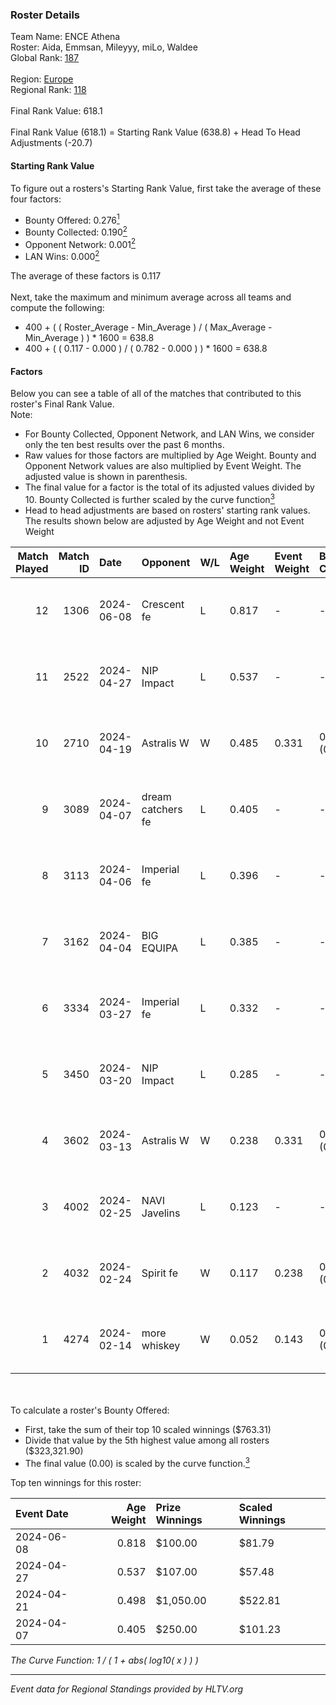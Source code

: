 ### Roster Details<br />
Team Name: ENCE Athena<br />
Roster: Aida, Emmsan, Mileyyy, miLo, Waldee<br />
Global Rank: [187](../standings_global.md)<br />
<br />
Region: [Europe]( ../standings_europe.md)<br />
Regional Rank: [118]( ../standings_europe.md)<br />
<br />
Final Rank Value:  618.1<br />
<br />
Final Rank Value (618.1) = Starting Rank Value (638.8) + Head To Head Adjustments (-20.7)<br />

#### Starting Rank Value<br />
To figure out a rosters's Starting Rank Value, first take the average of these four factors:<br />
- Bounty Offered: 0.276[<sup>1</sup>](#table2)
- Bounty Collected: 0.190[<sup>2</sup>](#table1)
- Opponent Network: 0.001[<sup>2</sup>](#table1)
- LAN Wins: 0.000[<sup>2</sup>](#table1)

The average of these factors is 0.117<br />
<br />
Next, take the maximum and minimum average across all teams and compute the following:<br />
- 400 + ( ( Roster_Average - Min_Average ) / ( Max_Average - Min_Average ) ) * 1600 = 638.8
- 400 + ( ( 0.117 - 0.000 ) / ( 0.782 - 0.000 ) ) * 1600 = 638.8


#### Factors<br />
Below you can see a table of all of the matches that contributed to this roster's Final Rank Value.<br />
Note:<br />

- For Bounty Collected, Opponent Network, and LAN Wins, we consider only the ten best results over the past 6 months.
- Raw values for those factors are multiplied by Age Weight. Bounty and Opponent Network values are also multiplied by Event Weight. The adjusted value is shown in parenthesis.
- The final value for a factor is the total of its adjusted values divided by 10. Bounty Collected is further scaled by the curve function[<sup>3</sup>](#curveFunction)
- Head to head adjustments are based on rosters' starting rank values. The results shown below are adjusted by Age Weight and not Event Weight
<span id="table1"></span><br />


| Match Played | Match ID | Date       | Opponent          | W/L | Age Weight | Event Weight | Bounty Collected | Opponent Network | LAN Wins  | H2H Adj. | Roster                              |
| -: | -: | :- | :- | :- | :- | :- | :- | :- | :- | -: | :- |
|           12 |     1306 | 2024-06-08 | Crescent fe       | L   | 0.817      | -            | -                | -                | -         |   -11.73 | Aida, Emmsan, Mileyyy, miLo, Waldee |
|           11 |     2522 | 2024-04-27 | NIP Impact        | L   | 0.537      | -            | -                | -                | -         |    -6.39 | Aida, Emmsan, miLo, Waldee, xia     |
|           10 |     2710 | 2024-04-19 | Astralis W        | W   | 0.485      | 0.331        | 0.001 (0.000)    | 0.020 (0.003)    | 0 (0.000) |     7.15 | Aida, Emmsan, miLo, Waldee, xia     |
|            9 |     3089 | 2024-04-07 | dream catchers fe | L   | 0.405      | -            | -                | -                | -         |    -4.98 | Aida, Emmsan, miLo, Waldee, xia     |
|            8 |     3113 | 2024-04-06 | Imperial fe       | L   | 0.396      | -            | -                | -                | -         |    -1.21 | Aida, Emmsan, miLo, Waldee, xia     |
|            7 |     3162 | 2024-04-04 | BIG EQUIPA        | L   | 0.385      | -            | -                | -                | -         |    -3.98 | Aida, Emmsan, miLo, Waldee, xia     |
|            6 |     3334 | 2024-03-27 | Imperial fe       | L   | 0.332      | -            | -                | -                | -         |    -1.04 | Aida, Emmsan, miLo, Waldee, xia     |
|            5 |     3450 | 2024-03-20 | NIP Impact        | L   | 0.285      | -            | -                | -                | -         |    -3.74 | Aida, Emmsan, miLo, Waldee, xia     |
|            4 |     3602 | 2024-03-13 | Astralis W        | W   | 0.238      | 0.331        | 0.002 (0.000)    | 0.063 (0.005)    | 0 (0.000) |     3.94 | Aida, Emmsan, miLo, Waldee, xia     |
|            3 |     4002 | 2024-02-25 | NAVI Javelins     | L   | 0.123      | -            | -                | -                | -         |    -1.04 | Aida, Emmsan, miLo, Waldee, xia     |
|            2 |     4032 | 2024-02-24 | Spirit fe         | W   | 0.117      | 0.238        | 0.005 (0.000)    | 0.141 (0.004)    | 0 (0.000) |     1.97 | Aida, Emmsan, miLo, Waldee, xia     |
|            1 |     4274 | 2024-02-14 | more whiskey      | W   | 0.052      | 0.143        | 0.000 (0.000)    | 0.000 (0.000)    | 0 (0.000) |     0.34 | Aida, Emmsan, miLo, Waldee, xia     |

<br />
<span id="table2"></span><br />
To calculate a roster's Bounty Offered:<br />

- First, take the sum of their top 10 scaled winnings ($763.31)
- Divide that value by the 5th highest value among all rosters ($323,321.90)
- The final value (0.00) is scaled by the curve function.[<sup>3</sup>](#curveFunction)

Top ten winnings for this roster:<br />

| Event Date | Age Weight | Prize Winnings | Scaled Winnings |
| :- | -: | :- | :- |
| 2024-06-08 |      0.818 | $100.00        | $81.79          |
| 2024-04-27 |      0.537 | $107.00        | $57.48          |
| 2024-04-21 |      0.498 | $1,050.00      | $522.81         |
| 2024-04-07 |      0.405 | $250.00        | $101.23         |


<span id="curveFunction"></span>_The Curve Function: 1 / ( 1 + abs( log10( x ) ) )_<br />

---
_Event data for Regional Standings provided by HLTV.org_<br />
